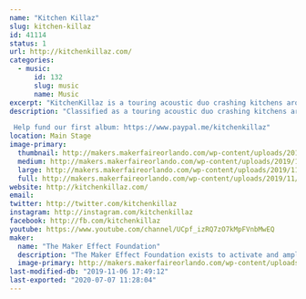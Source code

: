 ```yaml
---
name: "Kitchen Killaz"
slug: kitchen-killaz
id: 41114
status: 1
url: http://kitchenkillaz.com/
categories:
  - music:
      id: 132
      slug: music
      name: Music
excerpt: "KitchenKillaz is a touring acoustic duo crashing kitchens around the country.  Comprised of Billy Floyd, Jay \"theCommodore\" Stephens and The Mad Scientist, Dennis Cutter."
description: "Classified as a touring acoustic duo crashing kitchens around the country, the KitchenKillaz are bridging gaps, pleasing souls, and filling bellies everywhere they go! Be sure to log on, tune in, and turn up! Peace! 

 Help fund our first album: https://www.paypal.me/kitchenkillaz"
location: Main Stage
image-primary:
  thumbnail: http://makers.makerfaireorlando.com/wp-content/uploads/2019/11/Kitchen-150x150.jpg
  medium: http://makers.makerfaireorlando.com/wp-content/uploads/2019/11/Kitchen-300x200.jpg
  large: http://makers.makerfaireorlando.com/wp-content/uploads/2019/11/Kitchen.jpg
  full: http://makers.makerfaireorlando.com/wp-content/uploads/2019/11/Kitchen.jpg
website: http://kitchenkillaz.com/
email: 
twitter: http://twitter.com/kitchenkillaz
instagram: http://instagram.com/kitchenkillaz
facebook: http://fb.com/kitchenkillaz
youtube: https://www.youtube.com/channel/UCpf_izRQ7zO7kMpFVnbMwEQ
maker:
  name: "The Maker Effect Foundation"
  description: "The Maker Effect Foundation exists to activate and amplify the efforts of makers as they learn, build and work together in their communities. Our efforts include research, publication, community organization, event production, and startup advisement. The foundation’s community organization and startup efforts are focused on Central Florida, however our research and publication efforts are not limited in scope. The Maker Effect Foundation is a 501(c)(3) public charity. "
  image-primary: http://makers.makerfaireorlando.com/wp-content/uploads/2015/09/candy_making_buttons_at_makerfx-1024x1024.jpg
last-modified-db: "2019-11-06 17:49:12"
last-exported: "2020-07-07 11:28:04"
---
```

